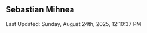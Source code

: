 <h2>Sebastian Mihnea</h2>

<!--RECENT_ACTIVITY:start-->
<!--RECENT_ACTIVITY:end-->
<!--RECENT_ACTIVITY:last_update-->
Last Updated: Sunday, August 24th, 2025, 12:10:37 PM
<!--RECENT_ACTIVITY:last_update_end-->

<!---LOL-STATS-START-HERE--->
<!---LOL-STATS-END-HERE--->
